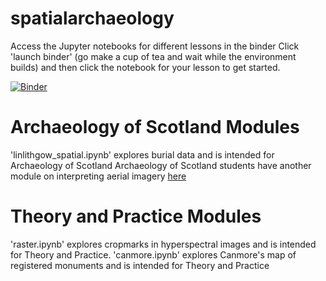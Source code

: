 # spatialarchaeology

 Access the Jupyter notebooks for different lessons in the binder
 Click 'launch binder' (go make a cup of tea and wait while the environment builds) and then click the notebook for your lesson to get started. 

[![Binder](https://mybinder.org/badge.svg)](https://mybinder.org/v2/gh/ropitz/spatialarchaeology/master)

# Archaeology of Scotland Modules
 'linlithgow_spatial.ipynb' explores burial data and is intended for Archaeology of Scotland
 Archaeology of Scotland students have another module on interpreting aerial imagery [here](http://ropitz.github.io/digitalantiquity/aerial/iona.html)

# Theory and Practice Modules
 'raster.ipynb' explores cropmarks in hyperspectral images and is intended for Theory and Practice.
 'canmore.ipynb' explores Canmore's map of registered monuments and is intended for Theory and Practice

